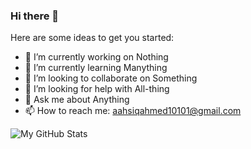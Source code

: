 ### Hi there 👋

<!--
**AashiqinCode/AashiqinCode** is a ✨ _special_ ✨ repository because its `README.md` (this file) appears on your GitHub profile.-->

Here are some ideas to get you started:

- 🔭 I’m currently working on Nothing
- 🌱 I’m currently learning Manything
- 👯 I’m looking to collaborate on Something
- 🤔 I’m looking for help with All-thing
- 💬 Ask me about Anything
- 📫 How to reach me: aahsiqahmed10101@gmail.com 


![My GitHub Stats](https://github-readme-stats.vercel.app/api?username=AashiqinCode&&show_icons=true&title_color=ffffff&icon_color=bb2acf&text_color=daf7dc&bg_color=151515)
